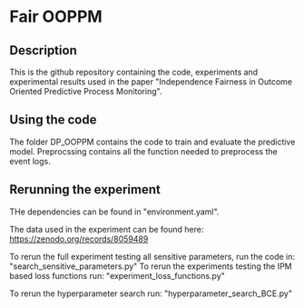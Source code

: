# Fair OOPPM

## Description

This is the github repository containing the code, experiments and experimental results used in the paper "Independence Fairness in Outcome Oriented Predictive Process Monitoring".

## Using the code

The folder DP_OOPPM contains the code to train and evaluate the predictive model.
Preprocssing contains all the function needed to preprocess the event logs.

## Rerunning the experiment

THe dependencies can be found in "environment.yaml".

The data used in the experiment can be found here: https://zenodo.org/records/8059489

To rerun the full experiment testing all sensitive parameters, run the code in:
"search_sensitive_parameters.py"
To rerun the experiments testing the IPM based loss functions run:
"experiment_loss_functions.py"

To rerun the hyperparameter search run:
"hyperparameter_search_BCE.py"


